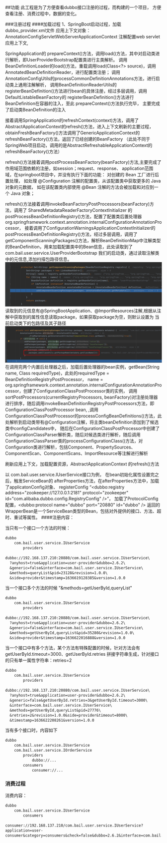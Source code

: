 ##功能
此工程是为了方便查看dubbo接口注册的过程，而构建的一个项目，
方便查看注册、消费过程中，数据的变化。

###注册过程
####加载过程
1、SpringBoot启动过程，加载dubbo_provider.xml文件
应用上下文对象：AnnotationConfigServletWebServerApplicationContext 注解配置web servlet应用上下文,

SpringApplication的 prepareContext()方法，调用load()方法，其中对启动类进行解析，即UserProviderBootstrap配置类进行主类解析。
调用BeanDefinitionLoader的load()方法，重载调用load(Class<?> source)，调用AnnotatedBeanDefinitionReader，进行配置类注册；
调用AnnotationConfigUtils的processCommonDefinitionAnnotations方法，进行启动类上通用注解解析，
调用BeanDefinitionReaderUtils的registerBeanDefinition()方法进行bean的具体注册，经过多层调用，调用DefaultListableBeanFactory的
registerBeanDefinition()方法进行BeanDefinition在容器的注入，至此 prepareContext()方法执行完毕，
主要完成了启动类BeanDefinition的注入

接着调用SpringApplication的refreshContext(context)方法，调用了AbstractApplicationContext的refresh()方法，进入上下文刷新的主要过程，
obtainFreshBeanFactory()方法调用了GenericApplicationContext的refreshBeanFactory()方法，返回了已经创建的BeanFactory
（此处不同于SpringWeb项目启动，调用的是AbstractRefreshableApplicationContext的refreshBeanFactory()方法）

refresh()方法接着调用postProcessBeanFactory(beanFactory)方法,主要完成了作用域范围依赖的注册，如session；request、response、
application范围域，在springboot项目中，并没有执行下面的功能： 对创建的 Bean 工厂进行后置处理，
如处理 @Configuration 注解的配置类，从该配置类中获取更多的 Java 对象的元数据，
如在该配置类内部使用 @Bean 注解的方法会被加载和对应到一个 Java 对象；

refresh()方法接着调用invokeBeanFactoryPostProcessors(beanFactory)方法，调用了 SharedMetadataReaderFactoryContextInitializer
的postProcessBeanDefinitionRegistry()方法，配置了配置类后置处理器org.springframework.context.annotation.internalConfigurationAnnotationProcessor，
接着调用了ConfigurationWarningsApplicationContextInitializer的postProcessBeanDefinitionRegistry()方法，经过多层调用，调用了
getComponentScanningPackages()方法，解析BeanDefinitionMap中注解类型的BeanDefinition，用来加载配置类中的Bean信息，此处读取到了com.bail.user.service.UserProviderBootstrap
我们的启动类，通过读取注解类中的元信息,添加扫描包路径信息。
![img.png](img.png)
读取到的元信息有@SpringBootApplication、@ImportResources注解,根据从注解中获取到的属性信息读取package，如果获取package为空，则默认设置为
当前启动类下的包路径及其子路径
![img_1.png](img/img_1.png)
在调用完两个内置后处理器之后，加载后置处理器的bean实例，getBean(String name, Class<T> requiredType)，此处的requiredType = BeanDefinitionRegistryPostProcessor，
name = org.springframework.context.annotation.internalConfigurationAnnotationProcessor，创建了ConfigurationClassPostProcessor类的实例，
调用sortPostProcessors(currentRegistryProcessors, beanFactory)对注册处理器进行排序，随后调用invokeBeanDefinitionRegistryPostProcessors方法，即ConfigurationClassPostProcessor bean,
,调用ConfigurationClassPostProcessor的processConfigBeanDefinitions()方法，此处解析到启动类带有@Configuration注解，将主类beanDefinition添加到了候选类中configCandidates中，
随后在ConfigurationClassPostProcessor中创建了ConfigurationClassParser解析类，随后对候选类进行解析，随后调用ConfigurationClassParser类的processConfigurationClass()方法，对
Configuration类进行解析，包括Component、PropertySources、ComponentScan、ComponentScans、ImportResource等注解进行解析


刷新应用上下文，加载配置资源，AbstractApplicationContext 的refresh()方法

以 com.bail.user.service.IUserService接口为例，
在bean初始化属性设置完之后，触发ServiceBean的 afterProperties方法，在afterProperties方法中，加载了applicatonConfig对象、
registerConfig “<dubbo:registry address="zookeeper://127.0.0.1:2181" protocol="zookeeper" id="com.alibaba.dubbo.config.RegistryConfig" />”，
加载了ProtocolConfig配置，<dubbo:protocol name="dubbo" port="20880" id="dubbo" /> 返回的WrapperBean是一个ServiceBean类型的Bean，包括对外提供的接口、方法、超时、重试等属性。
####注册内容：

当只有一个接口一个方法的时候：
```properties
dubbo
    com.bail.user.service.IUserService
        providers
            dubbo://192.168.137.210:20880/com.bail.user.service.IUserService\
  ?anyhost=true&application=user-provider&dubbo=2.6.2\
  &generic=false&interface=com.bail.user.service.IUserService\
  &methods=queryList&pid=23128&revision=1.0.0\
  &side=provider&timestamp=1636619128385&version=1.0.0
```
当一个接口多个方法的时候 "&methods=getUserById,queryList"
```properties
dubbo
    com.bail.user.service.IUserService
        providers
            dubbo://192.168.137.210:20880/com.bail.user.service.IUserService\
  ?anyhost=true&application=user-provider&dubbo=2.6.2\
  &generic=false&interface=com.bail.user.service.IUserService\
  &methods=getUserById,queryList&pid=35280&revision=1.0.0\
  &side=provider&timestamp=1636622016888&version=1.0.0
```
当一个接口中有多个方法，某个方法有特殊配置的时候，针对方法会有getUserById.timeout=3000、getUserById.retries
拼接字符串生成，针对接口的只有单一属性字符串：retries=2
```properties
dubbo
    com.bail.user.service.IUserService
        providers
            dubbo://192.168.137.210:20880/com.bail.user.service.IUserService\
  ?anyhost=true&application=user-provider&dubbo=2.6.2\
  &generic=false&getUserById.retries=3&getUserById.timeout=3000\
  &interface=com.bail.user.service.IUserService\
  &methods=getUserById,queryList&pid=27776\
  &retries=2&revision=1.0.0&side=provider&timeout=8000\
  &timestamp=1636622208261&version=1.0.0
```
当有多个接口时，内容如下
```properties
dubbo
    com.bail.user.service.IUserService
    com.bail.user.service.IOrderService
        providers
            dubbo://...
        consumers
            consumer://...
```
### 消费过程
消费内容：
```properties
dubbo
    com.bail.user.service.IUserService
        consumers
            consumer://192.168.137.210/com.bail.user.service.IUserService?application=user-consumer&category=consumers&check=false&dubbo=2.6.2&interface=com.bail.user.service.IUserService&methods=getUserById,queryList&pid=39836&revision=1.0.0&side=consumer&timestamp=1636623061459&version=1.0.0
```